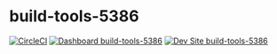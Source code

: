 # build-tools-5386

[![CircleCI](https://circleci.com/gh/pantheon-ci-bot/build-tools-5386.svg?style=shield)](https://circleci.com/gh/pantheon-ci-bot/build-tools-5386)
[![Dashboard build-tools-5386](https://img.shields.io/badge/dashboard-build_tools_5386-yellow.svg)](https://dashboard.pantheon.io/sites/41992acd-192e-40c8-a272-1c5fc48c6bd9#dev/code)
[![Dev Site build-tools-5386](https://img.shields.io/badge/site-build_tools_5386-blue.svg)](http://dev-build-tools-5386.pantheonsite.io/)